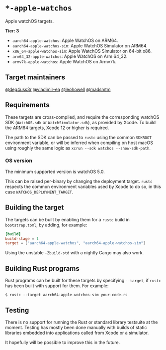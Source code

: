# `*-apple-watchos`

Apple watchOS targets.

**Tier: 3**

- `aarch64-apple-watchos`: Apple WatchOS on ARM64.
- `aarch64-apple-watchos-sim`: Apple WatchOS Simulator on ARM64.
- `x86_64-apple-watchos-sim`: Apple WatchOS Simulator on 64-bit x86.
- `arm64_32-apple-watchos`: Apple WatchOS on Arm 64_32.
- `armv7k-apple-watchos`: Apple WatchOS on Armv7k.

## Target maintainers

[@deg4uss3r](https://github.com/deg4uss3r)
[@vladimir-ea](https://github.com/vladimir-ea)
[@leohowell](https://github.com/leohowell)
[@madsmtm](https://github.com/madsmtm)

## Requirements

These targets are cross-compiled, and require the corresponding watchOS SDK
(`WatchOS.sdk` or `WatchSimulator.sdk`), as provided by Xcode. To build the
ARM64 targets, Xcode 12 or higher is required.

The path to the SDK can be passed to `rustc` using the common `SDKROOT`
environment variable, or will be inferred when compiling on host macOS using
roughly the same logic as `xcrun --sdk watchos --show-sdk-path`.

### OS version

The minimum supported version is watchOS 5.0.

This can be raised per-binary by changing the deployment target. `rustc`
respects the common environment variables used by Xcode to do so, in this
case `WATCHOS_DEPLOYMENT_TARGET`.

## Building the target

The targets can be built by enabling them for a `rustc` build in
`bootstrap.toml`, by adding, for example:

```toml
[build]
build-stage = 1
target = ["aarch64-apple-watchos", "aarch64-apple-watchos-sim"]
```

Using the unstable `-Zbuild-std` with a nightly Cargo may also work.

## Building Rust programs

Rust programs can be built for these targets by specifying `--target`, if
`rustc` has been built with support for them. For example:

```console
$ rustc --target aarch64-apple-watchos-sim your-code.rs
```

## Testing

There is no support for running the Rust or standard library testsuite at the
moment. Testing has mostly been done manually with builds of static libraries
embedded into applications called from Xcode or a simulator.

It hopefully will be possible to improve this in the future.
